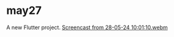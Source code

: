 # may27

A new Flutter project.
[Screencast from 28-05-24 10:01:10.webm](https://github.com/Iskandarrcode/HomeWork_27.05.2024/assets/153985172/a1be148b-8e79-405a-b260-eadbd4351147)
